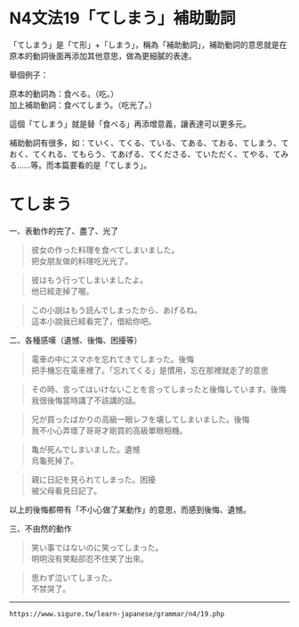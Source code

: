 # N4文法19「てしまう」補助動詞

「てしまう」是「て形」+「しまう」，稱為「補助動詞」，補助動詞的意思就是在原本的動詞後面再添加其他意思，做為更細膩的表達。

舉個例子：

原本的動詞為：食べる。（吃。）  
加上補助動詞：食べてしまう。（吃光了。）

這個「てしまう」就是替「食べる」再添增意義，讓表達可以更多元。

補助動詞有很多，如：ていく、てくる、ている、てある、ておる、てしまう、ておく、てくれる、てもらう、てあげる、てくださる、ていただく、てやる、てみる……等。而本篇要看的是「てしまう」。

# てしまう 

一、表動作的完了、盡了、光了

>彼女の作った料理を食べてしまいました。  
把女朋友做的料理吃光光了。

>彼はもう行ってしまいましたよ。  
他已經走掉了喔。

>この小説はもう読んでしまったから、あげるね。  
這本小說我已經看完了，借給你吧。

二、各種感嘆（遺憾、後悔、困擾等）

>電車の中にスマホを忘れてきてしまった。後悔  
把手機忘在電車裡了。「忘れてくる」是慣用，忘在那裡就走了的意思

>その時、言ってはいけないことを言ってしまったと後悔しています。後悔  
我很後悔當時講了不該講的話。

> 兄が買ったばかりの高級一眼レフを壊してしまいました。後悔  
我不小心弄壞了哥哥才剛買的高級單眼相機。

>亀が死んでしまいました。遺憾  
烏龜死掉了。

>親に日記を見られてしまった。困擾  
被父母看見日記了。

以上的後悔都帶有「不小心做了某動作」的意思，而感到後悔、遺憾。

三、不由然的動作

>笑い事ではないのに笑ってしまった。  
明明沒有笑點卻忍不住笑了出來。

>思わず泣いてしまった。  
不禁哭了。

---
`https://www.sigure.tw/learn-japanese/grammar/n4/19.php`